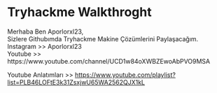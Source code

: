 <h1>Tryhackme Walkthroght</h1>
Merhaba Ben Aporlorxl23,<br>
Sizlere Githubımda Tryhackme Makine Çözümlerini Paylaşacağım.<br>
Instagram >> Aporlorxl23<br>
Youtube >> https://www.youtube.com/channel/UCD1w84oXWBZEwoAbPVO9MSA<br>

Youtube Anlatımları >> https://www.youtube.com/playlist?list=PLB46LOFtE3k31ZsxjwU65WA2562QJX1kL
